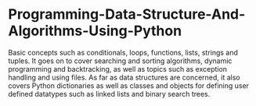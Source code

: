 # Programming-Data-Structure-And-Algorithms-Using-Python
Basic concepts such as conditionals, loops, functions, lists, strings and tuples.  It goes on to cover searching and sorting algorithms, dynamic programming and backtracking, as well as topics such as exception handling and using files.  As far as data structures are concerned, it also covers Python dictionaries as well as classes and objects for defining user defined datatypes such as linked lists and binary search trees.
